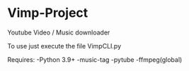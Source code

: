 # Vimp-Project
Youtube Video / Music downloader

To use just execute the file VimpCLI.py

Requires:
-Python 3.9+
-music-tag
-pytube
-ffmpeg(global)

